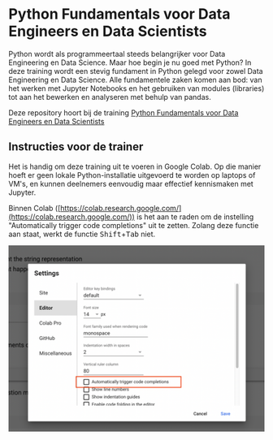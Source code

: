 # Python Fundamentals voor Data Engineers en Data Scientists

Python wordt als programmeertaal steeds belangrijker voor Data Engineering en Data Science. Maar hoe begin je nu goed met Python? In deze training wordt een stevig fundament in Python gelegd voor zowel Data Engineering en Data Science. Alle fundamentele zaken komen aan bod: van het werken met Jupyter Notebooks en het gebruiken van modules (libraries) tot aan het bewerken en analyseren met behulp van pandas.

Deze repository hoort bij de training [Python Fundamentals voor Data Engineers en Data Scientists](https://www.wortell.nl/nl/smart-learning/python-fundamentals-voor-data-engineers-en-data-scientists)

## Instructies voor de trainer

Het is handig om deze training uit te voeren in Google Colab. Op die manier hoeft er geen lokale Python-installatie uitgevoerd te worden op laptops of VM's, en kunnen deelnemers eenvoudig maar effectief kennismaken met Jupyter.

Binnen Colab ([https://colab.research.google.com/](https://colab.research.google.com/)) is het aan te raden om de instelling "Automatically trigger code completions" uit te zetten. Zolang deze functie aan staat, werkt de functie <kbd>Shift</kbd>+<kbd>Tab</kbd> niet. 

![Instelling over automatically trigger code completion](img/disable-trigger-code-completions.png)